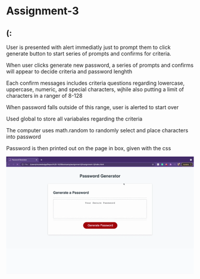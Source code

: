 # Assignment-3

## (:

User is presented with alert immediatly just to prompt them to click generate button to start series of prompts and confirms for criteria.

When user clicks generate new password, a series of prompts and confirms will appear to decide criteria and password lenghth

Each confirm messages includes criteria questions regarding lowercase, uppercase, numeric, and special characters, wjhile also putting a limit of characters in a ranger of 8-128

When password falls outside of this range, user is alerted to start over

Used global to store all variabales regarding the criteria

The computer uses math.random to randomly select and place characters into password

Password is then printed out on the page in box, given with the css

![Demo](https://github.com/nicoledodge/Assignment-3/blob/main/assets/demo/Demo%20Password%20Generator.gif)